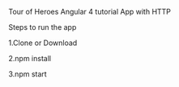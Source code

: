 Tour of Heroes 
Angular 4 tutorial App with HTTP

Steps to run the app

1.Clone or Download 

2.npm install

3.npm start
